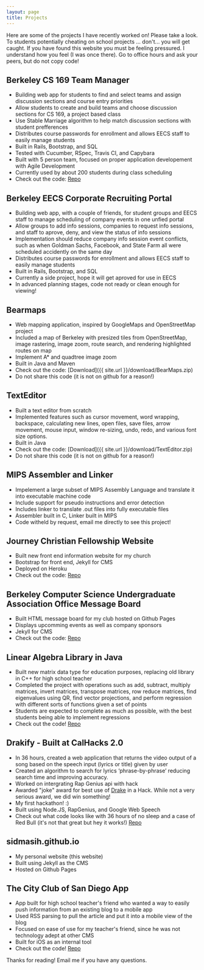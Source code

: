 ```yaml
---
layout: page
title: Projects
---
```

<style>
.media {
  // Proper spacing between instances of .media
  margin-top: 15px;
  position: absolute;
   right: 30px;
   top: 4em;


  &:first-child {
    margin-top: 0;
  }
}

@media (max-width: 1110px) {
  .media {
    display: none;
  }
  .media-left,
.media > .pull-left {
  display: none;
}
}

}

.media-right,
.media > .pull-right {
  padding-left: 10px;
}

.media-left,
.media > .pull-left {
  padding-right: 10px;
  height: auto;
   width: auto;
   max-width: 150px;
   max-height: 200px;
}

.media-left,
.media-right,
.media-body {
  display: table-cell;
  vertical-align: top;
}

.media-middle {
  vertical-align: middle;
}

.media-bottom {
  vertical-align: bottom;
}


.media-heading {
  margin-top: 0;
  margin-bottom: 5px;
}

.media-list {
  padding-left: 0;
  list-style: none;
}
</style>

<div class="media">
  <img src="https://raw.githubusercontent.com/SidMasih/sidmasih.github.io/master/sidphoto.jpg" alt="Sid Masih" class="pull-left">
  <div class="media-body">
    <h4 class="media-heading">Sid Masih</h4>
    <ul class="media-list">
      Quick Links! 
      <li><a href="mailto:sid.masih@berkeley.edu">Email</a></li>
      <li><a href="https://github.com/SidMasih/">GitHub</a></li>
      <li><a href="https://drive.google.com/file/d/0B-jZSHo3nEE7cmZJLVhTX0l2MHM/view?usp=sharing">Resume</a></li>
      <li><a href="https://www.linkedin.com/in/sid-masih-65b54382">LinkedIn</a></li>

    </ul>
  </div>
</div>
<p class="message">
  Here are some of the projects I have recently worked on! Please take a look. To students potentially cheating on school projects ... don't... you will get caught. If you have found this website you must be feeling pressured. I understand how you feel (I was once there). Go to office hours and ask your peers, but do not copy code! 
</p>

## Berkeley CS 169 Team Manager

* Building web app for students to find and select teams and assign discussion sections and course entry priorities
* Allow students to create and build teams and choose discussion sections for CS 169, a project based class
* Use Stable Marriage algorithm to help match discussion sections with student prefferences 
* Distributes course passwords for enrollment and allows EECS staff to easily manage students 
* Built in Rails, Bootstrap, and SQL
* Tested with Cucumber, RSpec, Travis CI, and Capybara
* Built with 5 person team, focused on proper application developement with Agile Development 
* Currently used by about 200 students during class scheduling
* Check out the code: [Repo](https://github.com/adnanhemani/enrollme)

## Berkeley EECS Corporate Recruiting Portal

* Building web app, with a couple of friends, for student groups and EECS staff to manage scheduling of company events in one unfied portal
* Allow groups to add info sessions, companies to request info sessions, and staff to aprove, deny, and view the status of info sessions
* Implementation should reduce company info session event conflicts, such as when Goldman Sachs, Facebook, and State Farm all were scheduled accidently on the same day
* Distributes course passwords for enrollment and allows EECS staff to easily manage students 
* Built in Rails, Bootstrap, and SQL
* Currently a side project, hope it will get aproved for use in EECS 
* In advanced planning stages, code not ready or clean enough for viewing! 

## Bearmaps
* Web mapping application, inspired by GoogleMaps and OpenStreetMap project 
* Included a map of Berkeley with presized tiles from OpenStreetMap, image rastering, image zoom, route search, and rendering highlighted routes on map
* Implement A* and quadtree image zoom 
* Built in Java and Maven
* Check out the code: [Download]({{ site.url }}/download/BearMaps.zip)
* Do not share this code (it is not on github for a reason!)

## TextEditor
* Built a text editor from scratch 
* Implemented features such as cursor movement, word wrapping, backspace, calculating new lines, open files, save files, arrow movement, mouse input, window re-sizing, undo, redo, and various font size options.
* Built in Java
* Check out the code: [Download]({{ site.url }}/download/TextEditor.zip)
* Do not share this code (it is not on github for a reason!)

## MIPS Assembler and Linker
* Impelement a large subset of MIPS Assembly Language and translate it into executable machine code
* Include support for pseudo instructions and error detection
* Includes linker to translate .out files into fully executable files
* Assembler built in C, Linker built in MIPS
* Code witheld by request, email me directly to see this project! 

## Journey Christian Fellowship Website
* Built new front end information website for my church
* Bootstrap for front end, Jekyll for CMS
* Deployed on Heroku
* Check out the code: [Repo](https://github.com/SidMasih/churchwebsite)

## Berkeley Computer Science Undergraduate Association Office Message Board
* Built HTML message board for my club hosted on Github Pages 
* Displays upcomming events as well as company sponsors
* Jekyll for CMS
* Check out the code: [Repo](https://github.com/csuabb/csuabb.github.io)

## Linear Algebra Library in Java
* Built new matrix data type for education purposes, replacing old library in C++ for high school teacher
* Completed the project with operations such as add, subtract, multiply matrices, invert matrices, transpose matrices, row reduce matrices, find eigenvalues using QR, find vector projections, and perform regression with different sorts of functions given a set of points
* Students are expected to complete as much as possible, with the best students being able to implement regressions  
* Check out the code! [Repo](https://github.com/SidMasih/LinearAlgebraOperations)

## Drakify - Built at CalHacks 2.0 
* In 36 hours, created a web application that returns the video output of a song based on the speech input (lyrics or title) given by user
* Created an algorithm to search for lyrics ‘phrase-by-phrase’ reducing search time and improving accuracy.
* Worked on intergrating Rap Genius api with hack
* Awarded "joke" award for best use of [Drake](http://www.drakeofficial.com/) in a Hack. While not a very serious award, we did win something!
* My first hackathon! :) 
* Built using Node.JS, RapGenius, and Google Web Speech 
* Check out what code looks like with 36 hours of no sleep and a case of Red Bull (it's not that great but hey it works!) [Repo](https://github.com/rrtigga/drakify) 

## sidmasih.github.io
* My personal website (this website)
* Built using Jekyll as the CMS
* Hosted on Github Pages 

## The City Club of San Diego App
* App built for high school teacher's friend who wanted a way to easily push information from an existing blog to a mobile app
* Used RSS parsing to pull the article and put it into a mobile view of the blog
* Focused on ease of use for my teacher's friend, since he was not technology adept at other CMS
* Built for iOS as an internal tool
* Check out the code! [Repo](https://github.com/SidMasih/City-Club-App)





Thanks for reading! Email me if you have any questions. 
